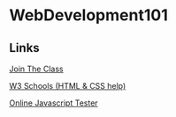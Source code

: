 # WebDevelopment101

## Links
[Join The Class](https://codio.com/p/join-class?token=energy-carbon)

[W3 Schools (HTML & CSS help)](https://www.w3schools.com/html/default.asp)

[Online Javascript Tester](http://www.webtoolkitonline.com/javascript-tester.html)

